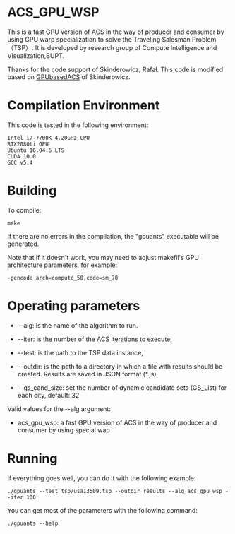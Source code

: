 # ACS_GPU_WSP

This is a fast GPU version of ACS in the way of producer and consumer by using GPU warp specialization to solve the Traveling Salesman Problem（TSP）.
It is developed by research group of Compute Intelligence and Visualization,BUPT.

Thanks for the code support of Skinderowicz, Rafał.
This code is modified based on [GPUbasedACS](https://github.com/RSkinderowicz/GPUBasedACS) of Skinderowicz.



# Compilation Environment 

This code is tested in the following environment:

    Intel i7-7700K 4.20GHz CPU
    RTX2080ti GPU
    Ubuntu 16.04.6 LTS 
    CUDA 10.0
    GCC v5.4



# Building

To compile:

    make

If there are no errors in the compilation, the "gpuants" executable will be generated.


Note that if it doesn't work, you may need to adjust makefil's GPU architecture parameters, for example:

    -gencode arch=compute_50,code=sm_70


# Operating parameters

- --alg: is the name of the algorithm to run.
- --iter: is the number of the ACS iterations to execute,
- --test: is the path to the TSP data instance,
- --outdir: is the path to a directory in which a file with results should be created. Results are saved in JSON format (*.js)

- --gs_cand_size: set the number of dynamic candidate sets (GS_List) for each city, default: 32

Valid values for the --alg argument:
- acs_gpu_wsp: a fast GPU version of ACS in the way of producer and consumer by using special wap


# Running

If everything goes well, you can do it with the following example:

    ./gpuants --test tsp/usa13509.tsp --outdir results --alg acs_gpu_wsp --iter 100 


You can get most of the parameters with the following command:

    ./gpuants --help

